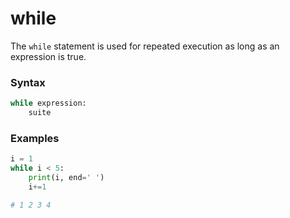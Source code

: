 # while
The `while` statement is used for repeated execution as long as an expression is true.

### Syntax
```python
while expression:
    suite
```

### Examples
```python
i = 1
while i < 5:
    print(i, end=' ')
    i+=1

# 1 2 3 4
```